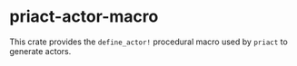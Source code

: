 # priact-actor-macro

This crate provides the `define_actor!` procedural macro used by `priact` to generate actors.
